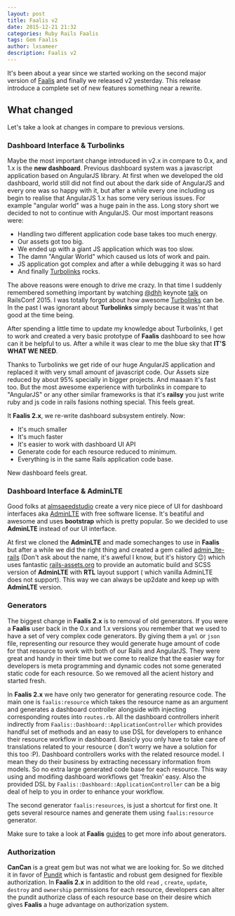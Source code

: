 ```yaml
---
layout: post
title: Faalis v2
date: 2015-12-21 21:32
categories: Ruby Rails Faalis
tags: Gem Faalis
author: lxsameer
description: Faalis v2
---
```


It's been about a year since we started working on the second major version of
[Faalis](http://faalis.io) and finally we released v2 yesterday. This release introduce
a complete set of new features something near a rewrite.

## What changed
Let's take a look at changes in compare to previous versions.

### Dashboard Interface & Turbolinks
Maybe the most important change introduced in v2.x in compare to 0.x, and 1.x is the
**new dashboard**. Previous dashboard system was a javascript application based on
AngularJS library. At first when we developed the old dashboard, world still did not
find out about the dark side of AngularJS and every one was so happy with it, but after
a while every one including us begin to realise that AngularJS 1.x has some very serious
issues. For example "angular world" was a huge pain in the ass. Long story short we decided
to not to continue with AngularJS. Our most important reasons were:

* Handling two different application code base takes too much energy.
* Our assets got too big.
* We ended up with a giant JS application which was too slow.
* The damn "Angular World" which caused us lots of work and pain.
* JS application got complex and after a while debugging it was so hard
* And finally [Turbolinks](https://github.com/rails/turbolinks) rocks.

The above reasons were enough to drive me crazy. In that time I suddenly remembered something
important by watching [@dhh](http://david.heinemeierhansson.com/) keynote
[talk](https://www.youtube.com/watch?v=KJVTM7mE1Cc) on RailsConf 2015. I was totally forgot about
how awesome [Turbolinks](https://github.com/rails/turbolinks) can be. In the past I was ignorant about
**Turbolinks** simply because it was'nt that good at the time being.

After spending a little time to update my knowledge about Turbolinks, I get to work and
created a very basic prototype of **Faalis** dashboard to see how can it be helpful to us.
After a while it was clear to me the blue sky that **IT'S WHAT WE NEED**.

Thanks to Turbolinks we get ride of our huge AngularJS application and replaced it
with very small amount of javascript code. Our Assets size reduced by about 95% specially
in bigger projects. And maaaan it's fast too. But the most awesome experience with turbolinks
in compare to "AngularJS" or any other similar frameworks is that it's **railsy** you just
write ruby and js code in rails fasions nothing special. This feels great.

It **Faalis 2.x**, we re-write dashboard subsystem entirely. Now:

* It's much smaller
* It's much faster
* It's easier to work with dashboard UI API
* Generate code for each resource reduced to minimum.
* Everything is in the same Rails application code base.

New dashboard feels great.

### Dashboard Interface & AdminLTE
Good folks at [almsaeedstudio](http://www.almsaeedstudio.com) create a very nice piece of UI for dashboard
interfaces aka [AdminLTE](https://almsaeedstudio.com/preview) with free software license. It's beatiful and awesome
and uses **bootstrap** which is pretty popular. So we decided to use **AdminLTE** instead of our UI interface.

At first we cloned the **AdminLTE** and made somechanges to use in **Faalis** but after a while we did the right
thing and created a gem called [admin_lte-rails](https://github.com/Yellowen/admin_lte-rails) (Don't ask about the name,
it's aweful I know, but it's history :wink:) which uses fantastic [rails-assets.org](http://rails-assets.org) to provide
an automatic build and SCSS version of **AdminLTE** with **RTL** layout support ( which vanilla AdminLTE does not support).
This way we can always be up2date and keep up with **AdminLTE** version.

### Generators
The biggest change in **Faalis 2.x** is to removal of old generators. If you were a **Faalis** user back in the 0.x and 1.x
versions you remember that we used to have a set of very complex code generators. By giving them a `yml` or `json` file,
representing our resource they would generate huge amount of code for that resource to work with both of our Rails and
AngularJS. They were great and handy in their time but we come to realize that the easier way for developers is meta programming
and dynamic codes not some generated static code for each resource. So we removed all the acient history and started fresh.

In **Faalis 2.x** we have only two generator for generating resource code. The main one is `faalis:resource` which takes the
resource name as an argument and generates a dashboard controller alongside with injecting corresponding routes into `routes.rb`.
All the dashboard controllers inherit indirectly from `Faalis::Dashboard::ApplicationController` which provides handful set of
methods and an easy to use DSL for developers to enhance their resource workflow in dashboard. Basicly you only have to take
care of translations related to your resource ( don't worry we have a solution for this too :P). Dashboard controllers works
with the related resource model. I mean they do their business by extracting necessary information from models. So no extra
large generated code base for each resource. This way using and modifing dashboard workflows get 'freakin' easy. Also the provided
DSL by `Faalis::Dashboard::ApplicationController` can be a big deal of help to you in order to enhance your workflow.

The second generator `faalis:resources`, is just a shortcut for first one. It gets several resource names and generate them
using `faalis:resource` generator.

Make sure to take a look at **Faalis** [guides](http://guides.faalis.io) to get more info about generators.

### Authorization
**CanCan** is a great gem but was not what we are looking for. So we ditched it in favor of [Pundit](https://github.com/elabs/pundit)
which is fantastic and robust gem designed for flexible authorization. In **Faalis 2.x** in addition to the old
`read` , `create`, `update`, `destroy` and `ownership` permissions for each resource, developers can alter the pundit
authorize class of each resource base on their desire which gives **Faalis** a huge advantage on authorization system.

